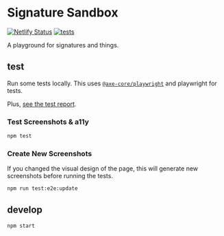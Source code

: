 # Signature Sandbox

[![Netlify Status](https://api.netlify.com/api/v1/badges/8c0fa564-8d54-404e-96e1-635ccc11e734/deploy-status)](https://app.netlify.com/projects/signaturesandbox/deploys)
[![tests](https://img.shields.io/github/actions/workflow/status/nichoth/signaturesandbox/playwright.yml?style=flat-square)](https://github.com/nichoth/signaturesandbox/actions/workflows/playwright.yml)


A playground for signatures and things.

## test

Run some tests locally. This uses [`@axe-core/playwright`](https://www.npmjs.com/package/@axe-core/playwright)
and playwright for tests.

Plus, [see the test report](https://nichoth.github.io/signaturesandbox/).

### Test Screenshots & a11y

```sh
npm test
```

### Create New Screenshots

If you changed the visual design of the page, this will generate new
screenshots before running the tests.

```sh
npm run test:e2e:update
```


## develop

```
npm start
```
